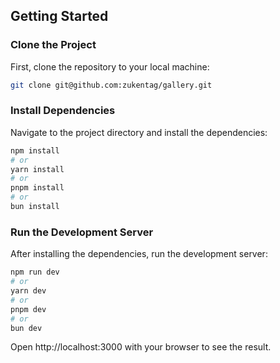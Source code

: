 ## Getting Started

### Clone the Project

First, clone the repository to your local machine:

```bash
git clone git@github.com:zukentag/gallery.git
```

### Install Dependencies

Navigate to the project directory and install the dependencies:

```bash
npm install
# or
yarn install
# or
pnpm install
# or
bun install

```

### Run the Development Server

After installing the dependencies, run the development server:

```bash
npm run dev
# or
yarn dev
# or
pnpm dev
# or
bun dev

```

Open http://localhost:3000 with your browser to see the result.
